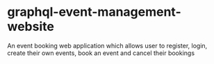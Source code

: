 # graphql-event-management-website
An event booking web application which allows user to register, login, create their own events, book an event and cancel their bookings
